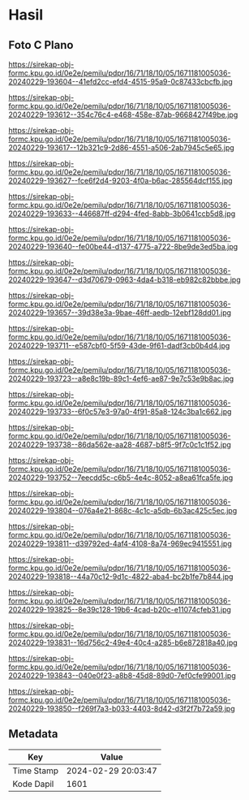 # Hasil

## Foto C Plano

https://sirekap-obj-formc.kpu.go.id/0e2e/pemilu/pdpr/16/71/18/10/05/1671181005036-20240229-193604--41efd2cc-efd4-4515-95a9-0c87433cbcfb.jpg

https://sirekap-obj-formc.kpu.go.id/0e2e/pemilu/pdpr/16/71/18/10/05/1671181005036-20240229-193612--354c76c4-e468-458e-87ab-9668427f49be.jpg

https://sirekap-obj-formc.kpu.go.id/0e2e/pemilu/pdpr/16/71/18/10/05/1671181005036-20240229-193617--12b321c9-2d86-4551-a506-2ab7945c5e65.jpg

https://sirekap-obj-formc.kpu.go.id/0e2e/pemilu/pdpr/16/71/18/10/05/1671181005036-20240229-193627--fce6f2d4-9203-4f0a-b6ac-285564dcf155.jpg

https://sirekap-obj-formc.kpu.go.id/0e2e/pemilu/pdpr/16/71/18/10/05/1671181005036-20240229-193633--446687ff-d294-4fed-8abb-3b0641ccb5d8.jpg

https://sirekap-obj-formc.kpu.go.id/0e2e/pemilu/pdpr/16/71/18/10/05/1671181005036-20240229-193640--fe00be44-d137-4775-a722-8be9de3ed5ba.jpg

https://sirekap-obj-formc.kpu.go.id/0e2e/pemilu/pdpr/16/71/18/10/05/1671181005036-20240229-193647--d3d70679-0963-4da4-b318-eb982c82bbbe.jpg

https://sirekap-obj-formc.kpu.go.id/0e2e/pemilu/pdpr/16/71/18/10/05/1671181005036-20240229-193657--39d38e3a-9bae-46ff-aedb-12ebf128dd01.jpg

https://sirekap-obj-formc.kpu.go.id/0e2e/pemilu/pdpr/16/71/18/10/05/1671181005036-20240229-193711--e587cbf0-5f59-43de-9f61-dadf3cb0b4d4.jpg

https://sirekap-obj-formc.kpu.go.id/0e2e/pemilu/pdpr/16/71/18/10/05/1671181005036-20240229-193723--a8e8c19b-89c1-4ef6-ae87-9e7c53e9b8ac.jpg

https://sirekap-obj-formc.kpu.go.id/0e2e/pemilu/pdpr/16/71/18/10/05/1671181005036-20240229-193733--6f0c57e3-97a0-4f91-85a8-124c3ba1c662.jpg

https://sirekap-obj-formc.kpu.go.id/0e2e/pemilu/pdpr/16/71/18/10/05/1671181005036-20240229-193738--86da562e-aa28-4687-b8f5-9f7c0c1c1f52.jpg

https://sirekap-obj-formc.kpu.go.id/0e2e/pemilu/pdpr/16/71/18/10/05/1671181005036-20240229-193752--7eecdd5c-c6b5-4e4c-8052-a8ea61fca5fe.jpg

https://sirekap-obj-formc.kpu.go.id/0e2e/pemilu/pdpr/16/71/18/10/05/1671181005036-20240229-193804--076a4e21-868c-4c1c-a5db-6b3ac425c5ec.jpg

https://sirekap-obj-formc.kpu.go.id/0e2e/pemilu/pdpr/16/71/18/10/05/1671181005036-20240229-193811--d39792ed-4af4-4108-8a74-969ec9415551.jpg

https://sirekap-obj-formc.kpu.go.id/0e2e/pemilu/pdpr/16/71/18/10/05/1671181005036-20240229-193818--44a70c12-9d1c-4822-aba4-bc2b1fe7b844.jpg

https://sirekap-obj-formc.kpu.go.id/0e2e/pemilu/pdpr/16/71/18/10/05/1671181005036-20240229-193825--8e39c128-19b6-4cad-b20c-e11074cfeb31.jpg

https://sirekap-obj-formc.kpu.go.id/0e2e/pemilu/pdpr/16/71/18/10/05/1671181005036-20240229-193831--16d756c2-49e4-40c4-a285-b6e872818a40.jpg

https://sirekap-obj-formc.kpu.go.id/0e2e/pemilu/pdpr/16/71/18/10/05/1671181005036-20240229-193843--040e0f23-a8b8-45d8-89d0-7ef0cfe99001.jpg

https://sirekap-obj-formc.kpu.go.id/0e2e/pemilu/pdpr/16/71/18/10/05/1671181005036-20240229-193850--f269f7a3-b033-4403-8d42-d3f2f7b72a59.jpg


## Metadata

| Key        | Value               |
| ---------- | ------------------- |
| Time Stamp | 2024-02-29 20:03:47 |
| Kode Dapil | 1601                |



